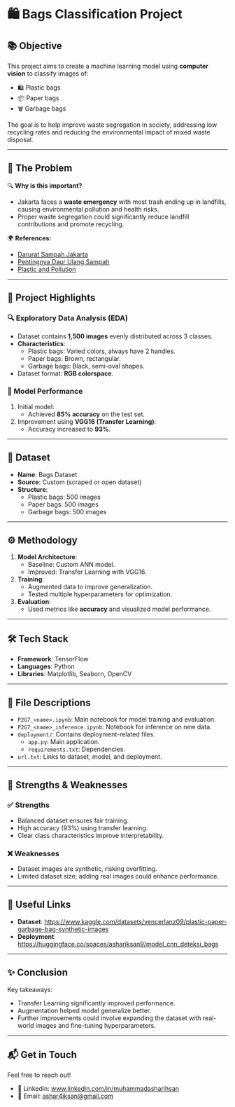 # 🛍️ Bags Classification Project

## 📚 Objective

This project aims to create a machine learning model using **computer vision** to classify images of:
- 🛍️ Plastic bags
- 📦 Paper bags
- 🗑️ Garbage bags

The goal is to help improve waste segregation in society, addressing low recycling rates and reducing the environmental impact of mixed waste disposal.

---

## 🚨 The Problem

🔍 **Why is this important?**
- Jakarta faces a **waste emergency** with most trash ending up in landfills, causing environmental pollution and health risks.
- Proper waste segregation could significantly reduce landfill contributions and promote recycling.

🌍 **References:**
- [Darurat Sampah Jakarta](https://megapolitan.kompas.com/read/2024/03/31/10584731/jakarta-darurat-sampah-pengamat-minta-pembangunan-itf-sunter-dilanjut)
- [Pentingnya Daur Ulang Sampah](https://communication.binus.ac.id/2023/12/13/pentingnya-daur-ulang-sampah-bagi-masa-depan-lingkungan-yang-lebih-baik/)
- [Plastic and Pollution](https://repurpose-global.translate.goog/blog/post/how-does-plastic-cause-air-pollution?_x_tr_sl=en&_x_tr_tl=id&_x_tr_hl=id&_x_tr_pto=tc)

---

## 🎯 Project Highlights

### 🔍 Exploratory Data Analysis (EDA)
- Dataset contains **1,500 images** evenly distributed across 3 classes.
- **Characteristics**:
  - Plastic bags: Varied colors, always have 2 handles.
  - Paper bags: Brown, rectangular.
  - Garbage bags: Black, semi-oval shapes.
- Dataset format: **RGB colorspace**.

### 🧠 Model Performance
1. Initial model:
   - Achieved **85% accuracy** on the test set.
2. Improvement using **VGG16 (Transfer Learning)**:
   - Accuracy increased to **93%**.

---

## 🔢 Dataset
- **Name**: Bags Dataset
- **Source**: Custom (scraped or open dataset)
- **Structure**:
  - Plastic bags: 500 images
  - Paper bags: 500 images
  - Garbage bags: 500 images

---

## ⚙️ Methodology
1. **Model Architecture**:
   - Baseline: Custom ANN model.
   - Improved: Transfer Learning with VGG16.
2. **Training**:
   - Augmented data to improve generalization.
   - Tested multiple hyperparameters for optimization.
3. **Evaluation**:
   - Used metrics like **accuracy** and visualized model performance.

---

## 🛠️ Tech Stack
- **Framework**: TensorFlow
- **Languages**: Python
- **Libraries**: Matplotlib, Seaborn, OpenCV

---

## 📁 File Descriptions
- `P2G7_<name>.ipynb`: Main notebook for model training and evaluation.
- `P2G7_<name>_inference.ipynb`: Notebook for inference on new data.
- `deployment/`: Contains deployment-related files.
  - `app.py`: Main application.
  - `requirements.txt`: Dependencies.
- `url.txt`: Links to dataset, model, and deployment.

---

## 🌟 Strengths & Weaknesses

### ✅ Strengths
- Balanced dataset ensures fair training.
- High accuracy (93%) using transfer learning.
- Clear class characteristics improve interpretability.

### ❌ Weaknesses
- Dataset images are synthetic, risking overfitting.
- Limited dataset size; adding real images could enhance performance.

---

## 🔗 Useful Links
- **Dataset**: https://www.kaggle.com/datasets/vencerlanz09/plastic-paper-garbage-bag-synthetic-images
- **Deployment**: https://huggingface.co/spaces/ashariksan9/model_cnn_deteksi_bags 

---

## ✨ Conclusion

Key takeaways:
- Transfer Learning significantly improved performance.
- Augmentation helped model generalize better.
- Further improvements could involve expanding the dataset with real-world images and fine-tuning hyperparameters.

---

## 📬 Get in Touch

Feel free to reach out!
- 💼 Linkedin: www.linkedin.com/in/muhammadasharihsan
- 📧 Email: ashar4iksan@gmail.com
